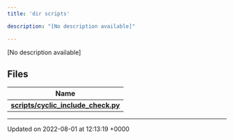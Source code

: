 ```yaml
---
title: 'dir scripts'

description: "[No description available]"

---
```







[No description available]

## Files

| Name           |
| -------------- |
| **[scripts/cyclic_include_check.py](/documentation/code/files/cyclic__include__check_8py/#file-cyclic-include-check.py)**  |






-------------------------------

Updated on 2022-08-01 at 12:13:19 +0000
